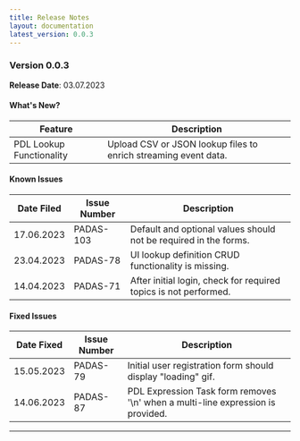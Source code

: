 ```yaml
---
title: Release Notes
layout: documentation
latest_version: 0.0.3
---
```


### Version 0.0.3

**Release Date**: 03.07.2023

#### What's New?

| Feature                       | Description |
| ----------------------        | ----------------------       
| PDL Lookup Functionality      | Upload CSV or JSON lookup files to enrich streaming event data.


#### Known Issues

| Date Filed    | Issue Number      | Description |
| ------------- | ----------------  | ----------------------    
| 17.06.2023    | PADAS-103	        | Default and optional values should not be required in the forms.   
| 23.04.2023    | PADAS-78	        | UI lookup definition CRUD functionality is missing.
| 14.04.2023    | PADAS-71	        | After initial login, check for required topics is not performed. 


#### Fixed Issues

| Date Fixed    | Issue Number      | Description |
| ------------- | ----------------  | ----------------------       
| 15.05.2023    | PADAS-79          | Initial user registration form should display "loading" gif.
| 14.06.2023    | PADAS-87          | PDL Expression Task form removes '\n' when a multi-line expression is provided.

---
